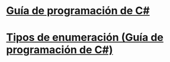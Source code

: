 # [Guía de programación de C#](index.md)
# [Tipos de enumeración (Guía de programación de C#)](enumeration-types.md)
